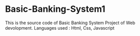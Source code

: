 # Basic-Banking-System1
This is the source code of Basic Banking System Project of Web devolopment. Languages used : Html, Css, Javascript
